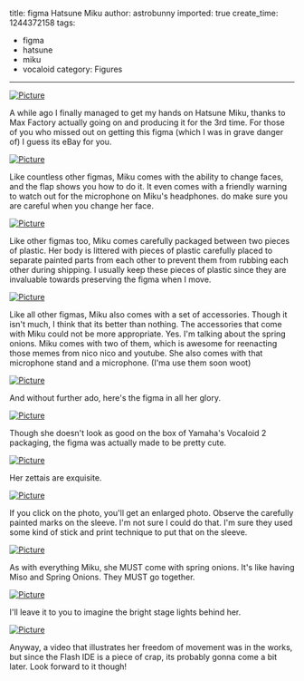 title: figma Hatsune Miku
author: astrobunny
imported: true
create_time: 1244372158
tags:
- figma
- hatsune
- miku
- vocaloid
category: Figures
---
 [![](wp-uploads/2009/06/wpid-100-6595-500x375.jpg "Picture")](/images/wp-uploads/2009/06/wpid-100-6595.jpg)  
  
A while ago I finally managed to get my hands on Hatsune Miku, thanks to Max Factory actually going on and producing it for the 3rd time. For those of you who missed out on getting this figma (which I was in grave danger of) I guess its eBay for you.  
<!--more-->  
 [![](wp-uploads/2009/06/wpid-100-6596-500x375.jpg "Picture")](/images/wp-uploads/2009/06/wpid-100-6596.jpg)  
  
Like countless other figmas, Miku comes with the ability to change faces, and the flap shows you how to do it. It even comes with a friendly warning to watch out for the microphone on Miku's headphones. do make sure you are careful when you change her face.  
  
 [![](wp-uploads/2009/06/wpid-100-6598-500x666.jpg "Picture")](/images/wp-uploads/2009/06/wpid-100-6598.jpg)  
  
Like other figmas too, Miku comes carefully packaged between two pieces of plastic. Her body is littered with pieces of plastic carefully placed to separate painted parts from each other to prevent them from rubbing each other during shipping. I usually keep these pieces of plastic since they are invaluable towards preserving the figma when I move.  
  
 [![](wp-uploads/2009/06/wpid-100-6599-500x375.jpg "Picture")](/images/wp-uploads/2009/06/wpid-100-6599.jpg)  
  
Like all other figmas, Miku also comes with a set of accessories. Though it isn't much, I think that its better than nothing. The accessories that come with Miku could not be more appropriate. Yes. I'm talking about the spring onions. Miku comes with two of them, which is awesome for reenacting those memes from nico nico and youtube. She also comes with that microphone stand and a microphone. (I'ma use them soon woot)  
  
 [![](wp-uploads/2009/06/wpid-100-6618-500x666.jpg "Picture")](/images/wp-uploads/2009/06/wpid-100-6618.jpg)  
  
And without further ado, here's the figma in all her glory.  
  
 [![](wp-uploads/2009/06/wpid-100-6621-500x375.jpg "Picture")](/images/wp-uploads/2009/06/wpid-100-6621.jpg)  
  
Though she doesn't look as good on the box of Yamaha's Vocaloid 2 packaging, the figma was actually made to be pretty cute.  
  
 [![](wp-uploads/2009/06/wpid-100-6626-500x375.jpg "Picture")](/images/wp-uploads/2009/06/wpid-100-6626.jpg)  
  
Her zettais are exquisite.  
  
 [![](wp-uploads/2009/06/wpid-100-6647-500x375.jpg "Picture")](/images/wp-uploads/2009/06/wpid-100-6647.jpg)  
  
If you click on the photo, you'll get an enlarged photo. Observe the carefully painted marks on the sleeve. I'm not sure I could do that. I'm sure they used some kind of stick and print technique to put that on the sleeve.  
  
 [![](wp-uploads/2009/06/wpid-100-6652-500x375.jpg "Picture")](/images/wp-uploads/2009/06/wpid-100-6652.jpg)  
  
As with everything Miku, she MUST come with spring onions. It's like having Miso and Spring Onions. They MUST go together.  
  
 [![](wp-uploads/2009/06/wpid-100-6669-500x375.jpg "Picture")](/images/wp-uploads/2009/06/wpid-100-6669.jpg)  
  
I'll leave it to you to imagine the bright stage lights behind her.  
  
 [![](wp-uploads/2009/06/wpid-100-6671-500x666.jpg "Picture")](/images/wp-uploads/2009/06/wpid-100-6671.jpg)  
  
Anyway, a video that illustrates her freedom of movement was in the works, but since the Flash IDE is a piece of crap, its probably gonna come a bit later. Look forward to it though!